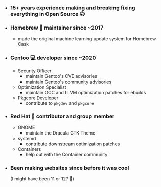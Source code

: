 - ### 15+ years experience making and ~~breaking~~ fixing everything in Open Source 🙃
- ### Homebrew 🍺 maintainer since ~2017
  * made the original machine learning update system for Homebrew Cask
- ### Gentoo 💻 developer since ~2020
	- Security Officer
	  * maintain Gentoo's CVE advisories
	  * maintain Gentoo's community advisories
	- Optimization Specialist
	  * maintain GCC  and LLVM optimization patches for ebuilds
	- Pkgcore Developer
	  * contribute to `pkgdev` and `pkgcore`
- ### Red Hat 🧢 contributor and group member
	- GNOME
	  * maintain the Dracula GTK Theme
	- systemd
	  * contribute downstream optimization patches
	- Containers
	  * help out with the Container community
- ### Been making websites since before it was cool 
  (I might have been 11 or 12? 👶)
